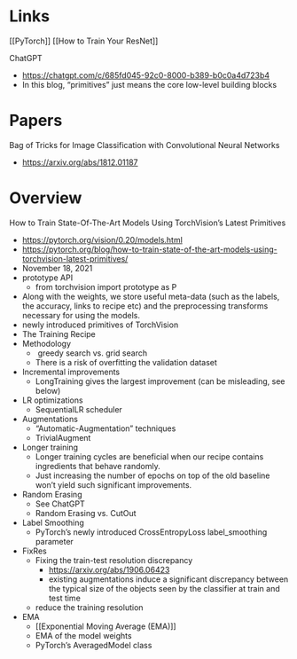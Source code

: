 
# Links

[[PyTorch]]
[[How to Train Your ResNet]]

ChatGPT
- https://chatgpt.com/c/685fd045-92c0-8000-b389-b0c0a4d723b4
- In this blog, “primitives” just means the core low-level building blocks

# Papers


Bag of Tricks for Image Classification with Convolutional Neural Networks
- https://arxiv.org/abs/1812.01187


# Overview

How to Train State-Of-The-Art Models Using TorchVision’s Latest Primitives
- https://pytorch.org/vision/0.20/models.html
- https://pytorch.org/blog/how-to-train-state-of-the-art-models-using-torchvision-latest-primitives/
- November 18, 2021
- prototype API
	- from torchvision import prototype as P
- Along with the weights, we store useful meta-data (such as the labels, the accuracy, links to recipe etc) and the preprocessing transforms necessary for using the models.
- newly introduced primitives of TorchVision
- The Training Recipe
- Methodology
	-  greedy search vs. grid search
	- There is a risk of overfitting the validation dataset
- Incremental improvements
	- LongTraining gives the largest improvement (can be misleading, see below)
- LR optimizations
	- SequentialLR scheduler
- Augmentations
	- “Automatic-Augmentation” techniques
	- TrivialAugment
- Longer training
	- Longer training cycles are beneficial when our recipe contains ingredients that behave randomly.
	- Just increasing the number of epochs on top of the old baseline won’t yield such significant improvements.
- Random Erasing
	- See ChatGPT
	- Random Erasing vs. CutOut
- Label Smoothing
	- PyTorch’s newly introduced CrossEntropyLoss label_smoothing parameter
- FixRes
	- Fixing the train-test resolution discrepancy
		- https://arxiv.org/abs/1906.06423
		- existing augmentations induce a significant discrepancy between the typical size of the objects seen by the classifier at train and test time
	- reduce the training resolution
- EMA
	- [[Exponential Moving Average (EMA)]]
	- EMA of the model weights
	- PyTorch’s AveragedModel class

